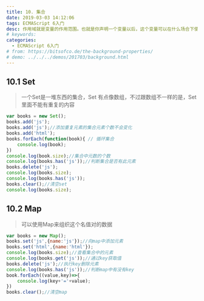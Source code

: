 ```yaml
---
title: 10. 集合
date: 2019-03-03 14:12:06
tags: ECMAScript 6入门
desc: 作用域就是变量的作用范围。也就是你声明一个变量以后，这个变量可以在什么场合下使用。以前的JavaScript只有全局作用域，和函数作用域。
# keywords: 
categories:
  - ECMAScript 6入门
# from: https://bitsofco.de/the-background-properties/
# demo: ../../../demos/201703/background.html
---
```


## 10.1 Set
> 一个Set是一堆东西的集合，Set 有点像数组，不过跟数组不一样的是，Set里面不能有重复的内容


```javascript
var books = new Set();
books.add('js');
books.add('js');//添加重复元素的集合元素个数不会变化
books.add('html');
books.forEach(function(book){ // 循环集合
	console.log(book);
})
console.log(book.size);//集合中元数的个数
console.log(books.has('js'));//判断集合是否有此元素
books.delete('js');
console.log(books.size);
console.log(books.has('js'));
books.clear();//清空set
console.log(books.size);
```

## 10.2 Map
> 可以使用Map来组织这个名值对的数据


```javascript
var books = new Map();
books.set('js',{name:'js'});//向map中添加元素
books.set('html',{name:'html'});
console.log(books.size);//查看集合中的元素
console.log(books.get('js'));//通过key获取值
books.delete('js');//执行key删除元素
console.log(books.has('js'));//判断map中有没有key
book.forEach((value,key)=>{
	console.log(key+'='+value);
})
books.clear();//清空map
```

